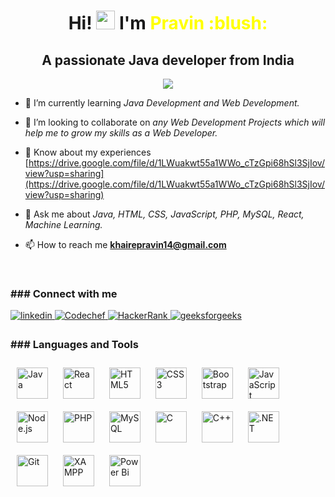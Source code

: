 <h1 align="center">Hi! <img src="https://media.giphy.com/media/hvRJCLFzcasrR4ia7z/giphy.gif" width="30px"> I'm <span style="color:yellow;">Pravin :blush:</span></h1>



<h2 align="center">A passionate Java developer from India</h2>

   <p align="center">
  <img src= "![pkhaire](https://github.com/Pkhaire45/Pkhaire45/assets/112862135/51e306bb-4abb-428e-8b1b-c24001f82dca)
">
  </p>

 
  
 - 🌱 I’m currently learning *Java Development and Web Development.*

- 👯 I’m looking to collaborate on *any Web Development Projects which will help me to grow my skills as a Web Developer.*

- 📄 Know about my experiences [https://drive.google.com/file/d/1LWuakwt55a1WWo_cTzGpi68hSl3SjIov/view?usp=sharing](https://drive.google.com/file/d/1LWuakwt55a1WWo_cTzGpi68hSl3SjIov/view?usp=sharing)

- 💬 Ask me about *Java, HTML, CSS, JavaScript, PHP, MySQL, React, Machine Learning.*

- 📫 How to reach me **khairepravin14@gmail.com**

<br>

<h3 align="left">### Connect with me</h3>

<a href="https://linkedin.com/in/shivam-ranpise" target="_blank">
<img src=https://img.shields.io/badge/linkedin-%231E77B5.svg?&style=for-the-badge&logo=linkedin&logoColor=white alt=linkedin style="margin-bottom: 5px;" />
</a> 
<a href="https://www.codechef.com/users/stefan076" target="_blank">
<img src=https://img.shields.io/badge/Codechef-%23B92B27.svg?&style=for-the-badge&logo=Codechef&logoColor=white alt=Codechef style="margin-bottom: 5px;" />
</a>
<a href="https://www.hackerrank.com/shivamranpise76" target="_blank">
<img src=	https://img.shields.io/badge/-Hackerrank-2EC866?style=for-the-badge&logo=HackerRank&logoColor=white alt=HackerRank style="margin-bottom: 5px;" />
</a>
<a href="https://auth.geeksforgeeks.org/user/shivamrack7n" target="_blank">
<img src=https://img.shields.io/badge/GeeksforGeeks-298D46?style=for-the-badge&logo=geeksforgeeks&logoColor=white alt=geeksforgeeks style="margin-bottom: 5px;" />
</a> 

<br>


<h3 align="left">### Languages and Tools</h3>

<div align="left">  
<a href="https://www.java.com/" target="_blank"><img style="margin: 10px" src="https://profilinator.rishav.dev/skills-assets/java-original-wordmark.svg" alt="Java" height="50" /></a>
<a href="https://reactjs.org/" target="_blank"><img style="margin: 10px" src="https://profilinator.rishav.dev/skills-assets/react-original-wordmark.svg" alt="React" height="50" /></a> 
<a href="https://en.wikipedia.org/wiki/HTML5" target="_blank"><img style="margin: 10px" src="https://profilinator.rishav.dev/skills-assets/html5-original-wordmark.svg" alt="HTML5" height="50" /></a>  
<a href="https://www.w3schools.com/css/" target="_blank"><img style="margin: 10px" src="https://profilinator.rishav.dev/skills-assets/css3-original-wordmark.svg" alt="CSS3" height="50" /></a>  
<a href="https://getbootstrap.com/docs/3.4/javascript/" target="_blank"><img style="margin: 10px" src="https://profilinator.rishav.dev/skills-assets/bootstrap-plain.svg" alt="Bootstrap" height="50" /></a>  
<a href="https://www.javascript.com/" target="_blank"><img style="margin: 10px" src="https://profilinator.rishav.dev/skills-assets/javascript-original.svg" alt="JavaScript" height="50" /></a> 
<a href="https://nodejs.org/" target="_blank"><img style="margin: 10px" src="https://profilinator.rishav.dev/skills-assets/nodejs-original-wordmark.svg" alt="Node.js" height="50" /></a>  
<a href="https://www.php.net/" target="_blank"><img style="margin: 10px" src="https://profilinator.rishav.dev/skills-assets/php-original.svg" alt="PHP" height="50" /></a>  
<a href="https://www.mysql.com/" target="_blank"><img style="margin: 10px" src="https://profilinator.rishav.dev/skills-assets/mysql-original-wordmark.svg" alt="MySQL" height="50" /></a>  
<a href="https://www.cprogramming.com/" target="_blank"><img style="margin: 10px" src="https://profilinator.rishav.dev/skills-assets/c-original.svg" alt="C" height="50" /></a>  
<a href="https://www.cplusplus.com/" target="_blank"><img style="margin: 10px" src="https://profilinator.rishav.dev/skills-assets/cplusplus-original.svg" alt="C++" height="50" /></a>  
<a href="https://dotnet.microsoft.com/download/dotnet-framework" target="_blank"><img style="margin: 10px" src="https://profilinator.rishav.dev/skills-assets/dot-net-original-wordmark.svg" alt=".NET" height="50" /></a>  
<a href="https://github.com/" target="_blank"><img style="margin: 10px" src="https://profilinator.rishav.dev/skills-assets/git-scm-icon.svg" alt="Git" height="50" /></a>    
<a href="https://www.apachefriends.org/" target="_blank"><img style="margin: 10px" src="https://profilinator.rishav.dev/skills-assets/xampp.png" alt="XAMPP" height="50" /></a>  
<a href="https://powerbi.microsoft.com/en-us/" target="_blank"><img style="margin: 10px" src="https://profilinator.rishav.dev/skills-assets/powerbi.png" alt="Power Bi" height="50" /></a>  
</div>
